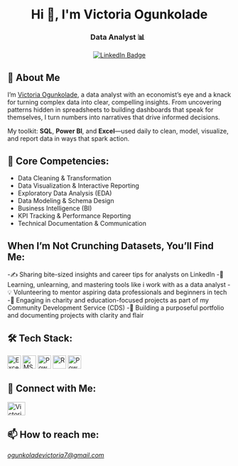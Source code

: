 <h1 align="center">Hi 👋, I'm Victoria Ogunkolade</h1>
<div align="center">
<h3>Data Analyst 📊 &nbsp;
</div>

<p align="center">
  <a href="https://www.linkedin.com/in/victoriaogunkolade">
    <img src="https://img.shields.io/badge/LinkedIn-0077B5?style=for-the-badge&logo=linkedin&logoColor=white" alt="LinkedIn Badge"/>
  </a>
</p>

## 🚀 About Me

I’m [Victoria Ogunkolade](https://www.linkedin.com/in/victoriaogunkolade), a data analyst with an economist’s eye and a knack for turning complex data into clear, compelling insights. From uncovering patterns hidden in spreadsheets to building dashboards that speak for themselves, I turn numbers into narratives that drive informed decisions.

My toolkit: **SQL**, **Power BI**, and **Excel**—used daily to clean, model, visualize, and report data in ways that spark action.

## 🔧 Core Competencies:
- Data Cleaning & Transformation  
- Data Visualization & Interactive Reporting 
- Exploratory Data Analysis (EDA)   
- Data Modeling & Schema Design 
- Business Intelligence (BI)
- KPI Tracking & Performance Reporting 
- Technical Documentation & Communication

## When I’m Not Crunching Datasets, You’ll Find Me:
-✍️ Sharing bite-sized insights and career tips for analysts on LinkedIn
-🔁 Learning, unlearning, and mastering tools like i work with as a data analyst
-💡  Volunteering to mentor aspiring data professionals and beginners in tech
-💜 Engaging in charity and education-focused projects as part of my Community Development Service (CDS)
-📁 Building a purposeful portfolio and documenting projects with clarity and flair

## 🛠 Tech Stack:
<p align="left"> 
  <img src="https://img.shields.io/badge/Excel-217346?style=flat&logo=microsoft-excel&logoColor=white" alt="Excel" height="30"/>
  <img src="https://img.shields.io/badge/MS%20SQL%20Server-CC2927?style=flat&logo=microsoft-sql-server&logoColor=white" alt="MS SQL Server" height="30"/>
  <img src="https://img.shields.io/badge/Power%20BI-F2C811?style=flat&logo=powerbi&logoColor=black" alt="Power BI" height="30"/>
  <img src="https://img.shields.io/badge/R-276DC3?style=flat&logo=r&logoColor=white" alt="R" height="30"/>
  <img src="https://img.shields.io/badge/Power%20Query-008272?style=flat&logo=microsoft&logoColor=white" alt="Power Query" height="30"/>
</p>

## 🤝 Connect with Me:
<p align="left">
  <a href="https://www.linkedin.com/in/victoriaogunkolade" target="_blank">
    <img align="center" src="https://raw.githubusercontent.com/rahuldkjain/github-profile-readme-generator/master/src/images/icons/Social/linked-in-alt.svg" alt=" Victoria Ogunkolade | LinkedIn" height="30" width="40" />
  </a>
</p>

## 📫 How to reach me:
*ogunkoladevictoria7@gmail.com*
